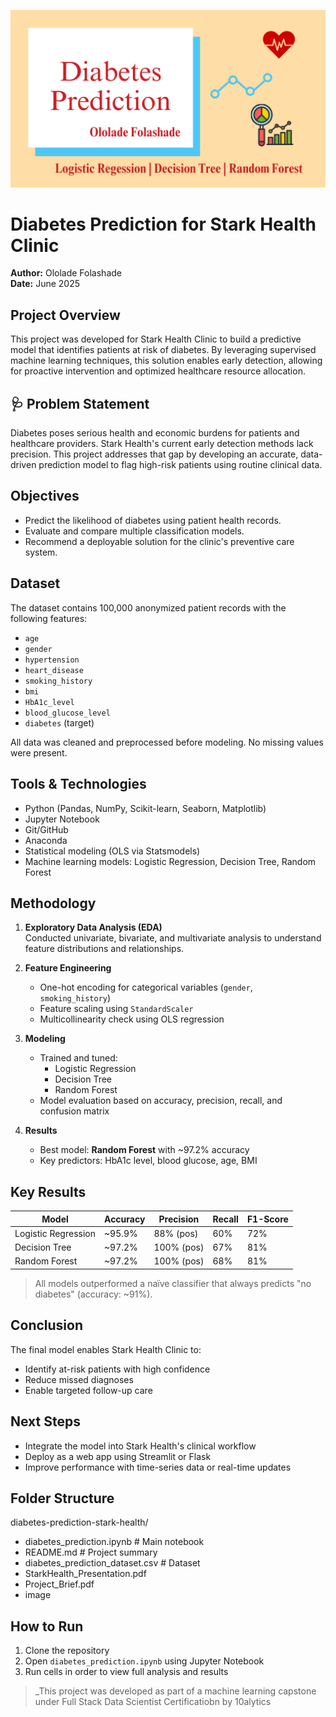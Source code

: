 ![Diabetes Prediction Project](diabetes_repo_banner.png)


# Diabetes Prediction for Stark Health Clinic

**Author:** Ololade Folashade  
**Date:** June 2025

## Project Overview
This project was developed for Stark Health Clinic to build a predictive model that identifies patients at risk of diabetes. By leveraging supervised machine learning techniques, this solution enables early detection, allowing for proactive intervention and optimized healthcare resource allocation.

## 🩺 Problem Statement
Diabetes poses serious health and economic burdens for patients and healthcare providers. Stark Health's current early detection methods lack precision. This project addresses that gap by developing an accurate, data-driven prediction model to flag high-risk patients using routine clinical data.

## Objectives
- Predict the likelihood of diabetes using patient health records.
- Evaluate and compare multiple classification models.
- Recommend a deployable solution for the clinic's preventive care system.

## Dataset
The dataset contains 100,000 anonymized patient records with the following features:
- `age`
- `gender`
- `hypertension`
- `heart_disease`
- `smoking_history`
- `bmi`
- `HbA1c_level`
- `blood_glucose_level`
- `diabetes` (target)

All data was cleaned and preprocessed before modeling. No missing values were present.

## Tools & Technologies
- Python (Pandas, NumPy, Scikit-learn, Seaborn, Matplotlib)
- Jupyter Notebook
- Git/GitHub
- Anaconda
- Statistical modeling (OLS via Statsmodels)
- Machine learning models: Logistic Regression, Decision Tree, Random Forest

## Methodology
1. **Exploratory Data Analysis (EDA)**  
   Conducted univariate, bivariate, and multivariate analysis to understand feature distributions and relationships.

2. **Feature Engineering**  
   - One-hot encoding for categorical variables (`gender`, `smoking_history`)  
   - Feature scaling using `StandardScaler`  
   - Multicollinearity check using OLS regression

3. **Modeling**  
   - Trained and tuned:  
     - Logistic Regression  
     - Decision Tree  
     - Random Forest  
   - Model evaluation based on accuracy, precision, recall, and confusion matrix

4. **Results**  
   - Best model: **Random Forest** with ~97.2% accuracy  
   - Key predictors: HbA1c level, blood glucose, age, BMI

## Key Results
| Model              | Accuracy | Precision | Recall | F1-Score |
|--------------------|----------|-----------|--------|----------|
| Logistic Regression | ~95.9%   | 88% (pos) | 60%    | 72%      |
| Decision Tree       | ~97.2%   | 100% (pos)| 67%    | 81%      |
| Random Forest       | ~97.2%   | 100% (pos)| 68%    | 81%      |

> All models outperformed a naïve classifier that always predicts "no diabetes" (accuracy: ~91%).

## Conclusion
The final model enables Stark Health Clinic to:
- Identify at-risk patients with high confidence
- Reduce missed diagnoses
- Enable targeted follow-up care

## Next Steps
- Integrate the model into Stark Health's clinical workflow
- Deploy as a web app using Streamlit or Flask
- Improve performance with time-series data or real-time updates

## Folder Structure
diabetes-prediction-stark-health/
- diabetes_prediction.ipynb # Main notebook
- README.md # Project summary
- diabetes_prediction_dataset.csv # Dataset
- StarkHealth_Presentation.pdf
- Project_Brief.pdf
- image


## How to Run
1. Clone the repository  
2. Open `diabetes_prediction.ipynb` using Jupyter Notebook  
3. Run cells in order to view full analysis and results

> _This project was developed as part of a machine learning capstone under Full Stack Data Scientist Certificatiobn by 10alytics
